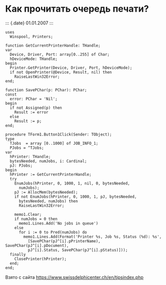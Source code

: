 Как прочитать очередь печати?
=============================

::: {.date}
01.01.2007
:::

    uses 
      Winspool, Printers; 
     
    function GetCurrentPrinterHandle: THandle; 
    var 
      Device, Driver, Port: array[0..255] of Char; 
      hDeviceMode: THandle; 
    begin 
      Printer.GetPrinter(Device, Driver, Port, hDeviceMode); 
      if not OpenPrinter(@Device, Result, nil) then 
        RaiseLastWin32Error; 
    end; 
     
    function SavePChar(p: PChar): PChar; 
    const 
      error: PChar = 'Nil'; 
    begin 
      if not Assigned(p) then 
        Result := error 
      else 
        Result := p; 
    end; 
     
    procedure TForm1.Button1Click(Sender: TObject); 
    type 
      TJobs  = array [0..1000] of JOB_INFO_1; 
      PJobs = ^TJobs; 
    var 
      hPrinter: THandle; 
      bytesNeeded, numJobs, i: Cardinal; 
      pJ: PJobs; 
    begin 
      hPrinter := GetCurrentPrinterHandle; 
      try 
        EnumJobs(hPrinter, 0, 1000, 1, nil, 0, bytesNeeded, 
          numJobs); 
        pJ := AllocMem(bytesNeeded); 
        if not EnumJobs(hPrinter, 0, 1000, 1, pJ, bytesNeeded, 
          bytesNeeded, numJobs) then 
          RaiseLastWin32Error; 
     
        memo1.Clear; 
        if numJobs = 0 then 
          memo1.Lines.Add('No jobs in queue') 
        else 
          for i := 0 to Pred(numJobs) do 
            memo1.Lines.Add(Format('Printer %s, Job %s, Status (%d): %s', 
              [SavePChar(pJ^[i].pPrinterName), SavePChar(pJ^[i].pDocument), 
              pJ^[i].Status, SavePChar(pJ^[i].pStatus)])); 
      finally 
        ClosePrinter(hPrinter); 
      end; 
    end; 

Взято с сайта <https://www.swissdelphicenter.ch/en/tipsindex.php>

